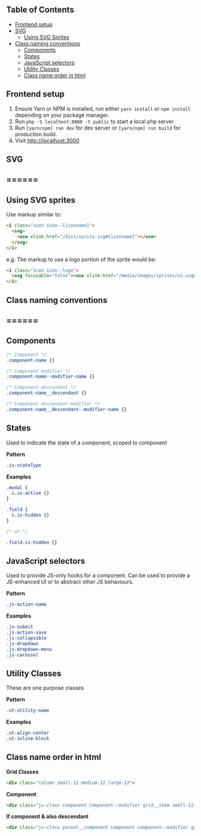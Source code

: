 ## Table of Contents
  * [Frontend setup](#frontend-setup)
  * [SVG](#svg)
    * [Using SVG Sprites](#using-svg-sprites)
  * [Class naming conventions](#class-naming-conventions)
    * [Components](#components)
    * [States](#states)
    * [JavaScript selectors](#javascript-selectors)
    * [Utility Classes](#utility-classes)
    * [Class name order in html](#class-name-order-in-html)

## Frontend setup
1. Ensure Yarn or NPM is installed, run either `yarn install` or `npm install` depending on your package manager.
2. Run `php -S localhost:8000 -t public` to start a local php server.
3. Run `[yarn/npm] run dev` for dev server or `[yarn/npm] run build` for production build.
4. Visit [http://localhost:3000](http://localhost:3000)

## SVG
## ======


## Using SVG sprites
Use markup similar to:

```html
<i class="icon icon--{iconname}">
  <svg>
    <use xlink:href="/dist/sprite.svg#{iconname}"></use>
  </svg>
</i>
```

e.g. The markup to use a logo portion of the sprite would be:

```html
<i class="icon icon--logo">
  <svg focusable="false"><use xlink:href="/media/images/sprites/ui.svg#logo"></use></svg>
</i>
```

## Class naming conventions
## ======


## Components
```scss
/* Component */
.component-name {}

/* Component modifier */
.component-mame--modifier-name {}

/* Component descendant */
.component-name__descendant {}

/* Component descendant modifier */
.component-name__descendant--modifier-name {}
```

## States

Used to indicate the state of a component, scoped to component

**Pattern**

```scss
.is-stateType
```

**Examples**

```scss
.modal {
  &.is-active {}
}

.field {
  &.is-hidden {}
}

/* or */

.field.is-hidden {}

```
## JavaScript selectors

Used to provide JS-only hooks for a component. Can be used to provide a JS-enhanced UI or to abstract other JS behaviours.

**Pattern**

```scss
.js-action-name
```

**Examples**

```scss
.js-submit
.js-action-save
.js-collapsible
.js-dropdown
.js-dropdown-menu
.js-carousel
```

## Utility Classes
These are one purpose classes

**Pattern**

```scss
.ut-utility-name
```

**Examples**

```scss
.ut-align-center
.ut-inline-block
```

## Class name order in html

**Grid Classes**
```html
<div class="column small-12 medium-12 large-12">
```

**Component**
```html
<div class="js-class component component--modifier grid__item small-12 medium-12 large-12">
```

**If component & also descendant**
```html
<div class="js-class parent__component component component--modifier grid__item small-12 medium-12 large-12">
```


